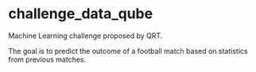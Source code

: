 # challenge_data_qube

Machine Learning challenge proposed by QRT.

The goal is to predict the outcome of a football match based on statistics from previous matches.
